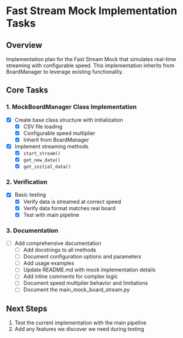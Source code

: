 # Fast Stream Mock Implementation Tasks

## Overview

Implementation plan for the Fast Stream Mock that simulates real-time streaming with configurable speed. This implementation inherits from BoardManager to leverage existing functionality.

## Core Tasks

### 1. MockBoardManager Class Implementation

- [x] Create base class structure with initialization
  - [x] CSV file loading
  - [x] Configurable speed multiplier
  - [x] Inherit from BoardManager
- [x] Implement streaming methods
  - [x] `start_stream()`
  - [x] `get_new_data()`
  - [x] `get_initial_data()`

### 2. Verification

- [x] Basic testing
  - [x] Verify data is streamed at correct speed
  - [x] Verify data format matches real board
  - [x] Test with main pipeline

### 3. Documentation

- [ ] Add comprehensive documentation
  - [ ] Add docstrings to all methods
  - [ ] Document configuration options and parameters
  - [ ] Add usage examples
  - [ ] Update README.md with mock implementation details
  - [ ] Add inline comments for complex logic
  - [ ] Document speed multiplier behavior and limitations
  - [ ] Document the main_mock_board_stream.py

## Next Steps

1. Test the current implementation with the main pipeline
2. Add any features we discover we need during testing
